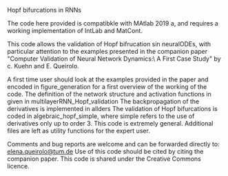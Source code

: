 Hopf bifurcations in RNNs

The code here provided is compatibkle with MAtlab 2019 a, and requires a working implementation of IntLab and MatCont.

This code allows the validation of Hopf bifrucation sin neuralODEs, with particular attention to the examples presented in the companion paper "Computer Validation of Neural Network Dynamics:\\ A First Case Study" by c. Kuehn and E. Queirolo.

A first time user should look at the examples provided in the paper and encoded in figure_generation for a first overview of the working of the code.
The definition of the network structure and activation functions in given in multilayerRNN_Hopf_validation
The backpropagation of the derivatives is implemented in allders
The validation of Hopf bifurcations is coded in algebraic_hopf_simple, where simple refers to the use of derivatives only up to order 3. This code is extremely general.
Additional files are left as utility functions for the expert user.

Comments and bug reports are welcome and can be forwarded directly to: elena.queirolo@tum.de
Use of this code should be cited by citing the companion paper.
This code is shared under the Creative Commons licence.
